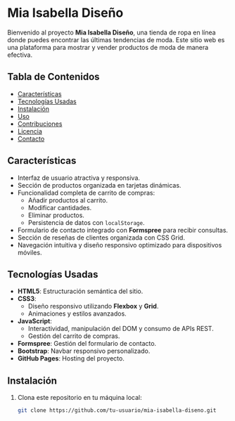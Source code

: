 # Mia Isabella Diseño

Bienvenido al proyecto **Mia Isabella Diseño**, una tienda de ropa en línea donde puedes encontrar las últimas tendencias de moda. Este sitio web es una plataforma para mostrar y vender productos de moda de manera efectiva.

## Tabla de Contenidos

- [Características](#características)
- [Tecnologías Usadas](#tecnologías-usadas)
- [Instalación](#instalación)
- [Uso](#uso)
- [Contribuciones](#contribuciones)
- [Licencia](#licencia)
- [Contacto](#contacto)

## Características

- Interfaz de usuario atractiva y responsiva.
- Sección de productos organizada en tarjetas dinámicas.
- Funcionalidad completa de carrito de compras:
  - Añadir productos al carrito.
  - Modificar cantidades.
  - Eliminar productos.
  - Persistencia de datos con `localStorage`.
- Formulario de contacto integrado con **Formspree** para recibir consultas.
- Sección de reseñas de clientes organizada con CSS Grid.
- Navegación intuitiva y diseño responsivo optimizado para dispositivos móviles.

## Tecnologías Usadas

- **HTML5**: Estructuración semántica del sitio.
- **CSS3**: 
  - Diseño responsivo utilizando **Flexbox** y **Grid**.
  - Animaciones y estilos avanzados.
- **JavaScript**: 
  - Interactividad, manipulación del DOM y consumo de APIs REST.
  - Gestión del carrito de compras.
- **Formspree**: Gestión del formulario de contacto.
- **Bootstrap**: Navbar responsivo personalizado.
- **GitHub Pages**: Hosting del proyecto.

## Instalación

1. Clona este repositorio en tu máquina local:

   ```bash
   git clone https://github.com/tu-usuario/mia-isabella-diseno.git
